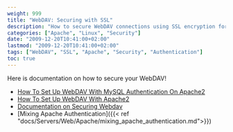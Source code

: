 ```yaml
---
weight: 999
title: "WebDAV: Securing with SSL"
description: "How to secure WebDAV connections using SSL encryption for improved security."
categories: ["Apache", "Linux", "Security"]
date: "2009-12-20T10:41:00+02:00"
lastmod: "2009-12-20T10:41:00+02:00"
tags: ["WebDAV", "SSL", "Apache", "Security", "Authentication"]
toc: true
---
```


Here is documentation on how to secure your WebDAV!

- [How To Set Up WebDAV With MySQL Authentication On Apache2](/pdf/how_to_set_up_webdav_with_mysql_authentication_on_apache2.pdf)
- [How To Set Up WebDAV With Apache2](/pdf/how_to_set_up_webdav_with_apache2.pdf)
- [Documentation on Securing Webdav](/pdf/securewebdav.pdf)
- [Mixing Apache Authentication]({{< ref "docs/Servers/Web/Apache/mixing_apache_authentication.md">}})

